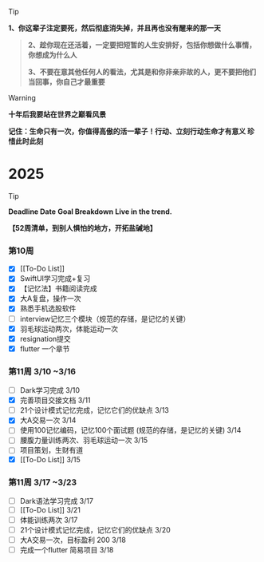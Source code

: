 
>[!tip]
**1、你这辈子注定要死，然后彻底消失掉，并且再也没有醒来的那一天**
>
>**2、趁你现在还活着，一定要把短暂的人生安排好，包括你想做什么事情，你想成为什么人**
>
>**3、不要在意其他任何人的看法，尤其是和你非亲非故的人，更不要把他们当回事，你自己才最重要**

>[!warning]
>**十年后我要站在世界之巅看风景**
>
>**记住：生命只有一次，你值得高傲的活一辈子！行动、立刻行动生命才有意义 珍惜此时此刻**

# 2025 
>[!tip]
>**Deadline Date**
>**Goal Breakdown**
>**Live in the trend.**

**【52周清单，到别人惧怕的地方，开拓盐碱地】**
### 第10周
- [x] [[To-Do List]]
- [x] SwiftUI学习完成+复习
- [x] 【记忆法】书籍阅读完成
- [x] 大A复盘，操作一次
- [x] 熟悉手机选股软件
- [ ] interview记忆三个模块（规范的存储，是记忆的关键）
- [x] 羽毛球运动两次，体能运动一次
- [x] resignation提交
- [x] flutter 一个章节

### 第11周 3/10 ~3/16
- [ ] Dark学习完成 3/10 
- [x] 完善项目交接文档  3/11
- [ ] 21个设计模式记忆完成，记忆它们的优缺点 3/13
- [x] 大A交易一次 3/14
- [ ] 使用100记忆编码，记忆100个面试题 (规范的存储，是记忆的关键) 3/14
- [ ] 腰腹力量训练两次、羽毛球运动一次 3/15
- [ ] 项目策划，生财有道
- [x] [[To-Do List]] 3/15
### 第11周 3/17 ~3/23
- [ ] Dark语法学习完成 3/17
- [ ] [[To-Do List]] 3/21
- [ ] 体能训练两次 3/17  
- [ ] 21个设计模式记忆完成，记忆它们的优缺点 3/20
- [ ] 大A交易一次，目标盈利 200 3/18
- [ ] 完成一个flutter 简易项目 3/18